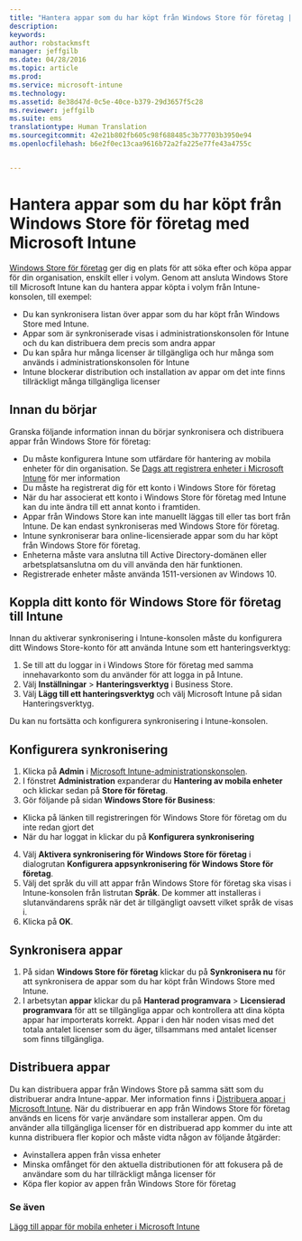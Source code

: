 ```yaml
---
title: "Hantera appar som du har köpt från Windows Store för företag | Microsoft Intune"
description: 
keywords: 
author: robstackmsft
manager: jeffgilb
ms.date: 04/28/2016
ms.topic: article
ms.prod: 
ms.service: microsoft-intune
ms.technology: 
ms.assetid: 8e38d47d-0c5e-40ce-b379-29d3657f5c28
ms.reviewer: jeffgilb
ms.suite: ems
translationtype: Human Translation
ms.sourcegitcommit: 42e21b802fb605c98f688485c3b77703b3950e94
ms.openlocfilehash: b6e2f0ec13caa9616b72a2fa225e77fe43a4755c


---
```


# Hantera appar som du har köpt från Windows Store för företag med Microsoft Intune
[Windows Store för företag](https://www.microsoft.com/business-store) ger dig en plats för att söka efter och köpa appar för din organisation, enskilt eller i volym. Genom att ansluta Windows Store till Microsoft Intune kan du hantera appar köpta i volym från Intune-konsolen, till exempel:
* Du kan synkronisera listan över appar som du har köpt från Windows Store med Intune.
* Appar som är synkroniserade visas i administrationskonsolen för Intune och du kan distribuera dem precis som andra appar
* Du kan spåra hur många licenser är tillgängliga och hur många som används i administrationskonsolen för Intune
* Intune blockerar distribution och installation av appar om det inte finns tillräckligt många tillgängliga licenser

## Innan du börjar
Granska följande information innan du börjar synkronisera och distribuera appar från Windows Store för företag:
* Du måste konfigurera Intune som utfärdare för hantering av mobila enheter för din organisation. Se [Dags att registrera enheter i Microsoft Intune](get-ready-to-enroll-devices-in-microsoft-intune.md) för mer information
* Du måste ha registrerat dig för ett konto i Windows Store för företag
* När du har associerat ett konto i Windows Store för företag med Intune kan du inte ändra till ett annat konto i framtiden.
* Appar från Windows Store kan inte manuellt läggas till eller tas bort från Intune. De kan endast synkroniseras med Windows Store för företag.
* Intune synkroniserar bara online-licensierade appar som du har köpt från Windows Store för företag.
* Enheterna måste vara anslutna till Active Directory-domänen eller arbetsplatsanslutna om du vill använda den här funktionen.
* Registrerade enheter måste använda 1511-versionen av Windows 10.

## Koppla ditt konto för Windows Store för företag till Intune
Innan du aktiverar synkronisering i Intune-konsolen måste du konfigurera ditt Windows Store-konto för att använda Intune som ett hanteringsverktyg:
1. Se till att du loggar in i Windows Store för företag med samma innehavarkonto som du använder för att logga in på Intune.
2. Välj **Inställningar** > **Hanteringsverktyg** i Business Store.
3. Välj **Lägg till ett hanteringsverktyg** och välj Microsoft Intune på sidan Hanteringsverktyg.

Du kan nu fortsätta och konfigurera synkronisering i Intune-konsolen.

## Konfigurera synkronisering

1. Klicka på **Admin** i [Microsoft Intune-administrationskonsolen](https://manage.microsoft.com).
2. I fönstret **Administration** expanderar du **Hantering av mobila enheter** och klickar sedan på **Store för företag**.
3. Gör följande på sidan **Windows Store för Business**:
* Klicka på länken till registreringen för Windows Store för företag om du inte redan gjort det
* När du har loggat in klickar du på **Konfigurera synkronisering**
4. Välj **Aktivera synkronisering för Windows Store för företag** i dialogrutan **Konfigurera appsynkronisering för Windows Store för företag**.
5. Välj det språk du vill att appar från Windows Store för företag ska visas i Intune-konsolen från listrutan **Språk**. De kommer att installeras i slutanvändarens språk när det är tillgängligt oavsett vilket språk de visas i.
6. Klicka på **OK**.

## Synkronisera appar

1. På sidan **Windows Store för företag** klickar du på **Synkronisera nu** för att synkronisera de appar som du har köpt från Windows Store med Intune.
2. I arbetsytan **appar** klickar du på **Hanterad programvara** > **Licensierad programvara** för att se tillgängliga appar och kontrollera att dina köpta appar har importerats korrekt.
Appar i den här noden visas med det totala antalet licenser som du äger, tillsammans med antalet licenser som finns tillgängliga.

## Distribuera appar

Du kan distribuera appar från Windows Store på samma sätt som du distribuerar andra Intune-appar. Mer information finns i [Distribuera appar i Microsoft Intune](deploy-apps-in-microsoft-intune.md).
När du distribuerar en app från Windows Store för företag används en licens för varje användare som installerar appen. Om du använder alla tillgängliga licenser för en distribuerad app kommer du inte att kunna distribuera fler kopior och måste vidta någon av följande åtgärder:
* Avinstallera appen från vissa enheter
* Minska omfånget för den aktuella distributionen för att fokusera på de användare som du har tillräckligt många licenser för
* Köpa fler kopior av appen från Windows Store för företag


### Se även
[Lägg till appar för mobila enheter i Microsoft Intune](add-apps-for-mobile-devices-in-microsoft-intune.md)





<!--HONumber=Jun16_HO4-->


